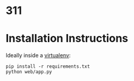 # 311

Installation Instructions
=========================

Ideally inside a [virtualenv](http://docs.python-guide.org/en/latest/dev/virtualenvs/):

```
pip install -r requirements.txt
python web/app.py
```

